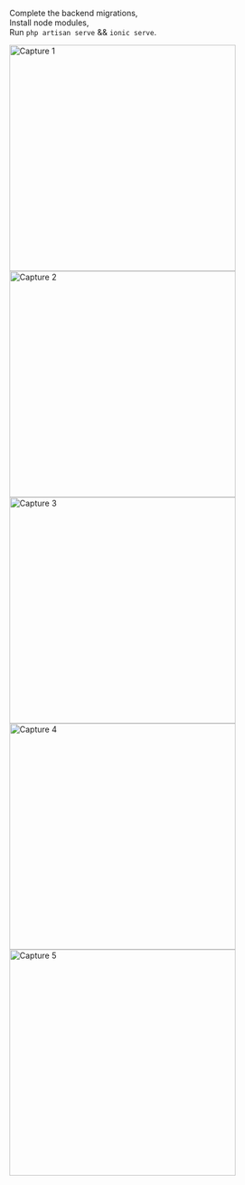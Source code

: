 <!-- Example of resized images using inline HTML -->

Complete the backend migrations,  
Install node modules,  
Run `php artisan serve` && `ionic serve`.

<img src="https://github.com/user-attachments/assets/23b3e611-30ea-47c5-86ca-f7caad00981b" alt="Capture 1" width="400"/>

<img src="https://github.com/user-attachments/assets/4dcf13cb-cdf8-4453-ac41-e5d014918f28" alt="Capture 2" width="400"/>

<img src="https://github.com/user-attachments/assets/e1356165-102a-4e59-a861-0ebd1d84c14e" alt="Capture 3" width="400"/>

<img src="https://github.com/user-attachments/assets/71e77a85-5f72-472d-8bfd-a483754dad31" alt="Capture 4" width="400"/>

<img src="https://github.com/user-attachments/assets/55c565ea-8b61-40fb-a477-dc39a9ab1ae8" alt="Capture 5" width="400"/>
